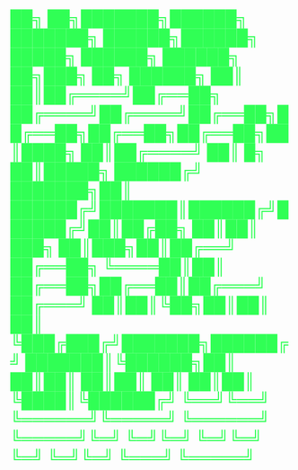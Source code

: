 <h1 style="color: #30ff55"> 

██╗    ██╗███████╗██████╗     ███████╗ ██████╗██████╗  █████╗ ██████╗ ██████╗ ██╗███╗   ██╗ ██████╗ 
██║    ██║██╔════╝██╔══██╗    ██╔════╝██╔════╝██╔══██╗██╔══██╗██╔══██╗██╔══██╗██║████╗  ██║██╔════╝ 
██║ █╗ ██║█████╗  ██████╔╝    ███████╗██║     ██████╔╝███████║██████╔╝██████╔╝██║██╔██╗ ██║██║  ███╗
██║███╗██║██╔══╝  ██╔══██╗    ╚════██║██║     ██╔══██╗██╔══██║██╔═══╝ ██╔═══╝ ██║██║╚██╗██║██║   ██║
╚███╔███╔╝███████╗██████╔╝    ███████║╚██████╗██║  ██║██║  ██║██║     ██║     ██║██║ ╚████║╚██████╔╝
 ╚══╝╚══╝ ╚══════╝╚═════╝     ╚══════╝ ╚═════╝╚═╝  ╚═╝╚═╝  ╚═╝╚═╝     ╚═╝     ╚═╝╚═╝  ╚═══╝ ╚═════╝ 
</h1>